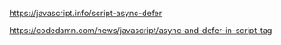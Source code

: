 https://javascript.info/script-async-defer

https://codedamn.com/news/javascript/async-and-defer-in-script-tag